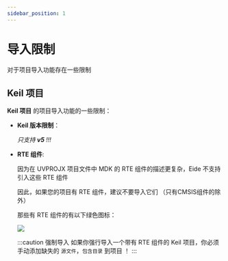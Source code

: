 ```yaml
---
sidebar_position: 1
---
```


# 导入限制

对于项目导入功能存在一些限制

## Keil 项目

**Keil 项目** 的项目导入功能的一些限制：

- **Keil 版本限制**：

  *只支持 **v5** !!!*

- **RTE 组件**:

  因为在 UVPROJX 项目文件中 MDK 的 RTE 组件的描述更复杂，Eide 不支持引入这些 RTE 组件

  因此，如果您的项目有 RTE 组件，建议不要导入它们 （只有CMSIS组件的除外）
  
  那些有 RTE 组件的有以下绿色图标：

  ![](https://discuss.em-ide.com/assets/files/2022-05-11/1652277659-209867-image.png)

  :::caution 强制导入
  如果你强行导入一个带有 RTE 组件的 Keil 项目，你必须手动添加缺失的 `源文件`，`包含目录` 到项目 ！
  :::